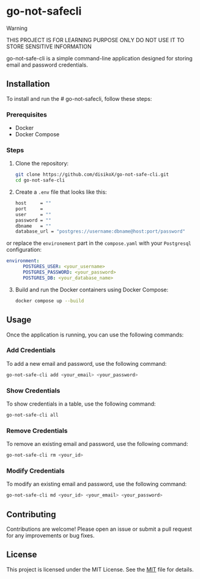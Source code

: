 # go-not-safecli

> [!WARNING]
>THIS PROJECT IS FOR LEARNING PURPOSE ONLY DO NOT USE IT TO STORE SENSITIVE INFORMATION

go-not-safe-cli is a simple command-line application designed for storing email and password credentials.

## Installation

To install and run the # go-not-safecli, follow these steps:

### Prerequisites

- Docker
- Docker Compose

### Steps

1. Clone the repository:

    ```bash
    git clone https://github.com/disikoX/go-not-safe-cli.git
    cd go-not-safe-cli
    ```

2. Create a `.env` file that looks like this:

    ```bash
    host     = ""
    port     = 
    user     = ""
    password = ""
    dbname   = ""
    database_url = "postgres://username:dbname@host:port/password"
    ```
or replace the `environement` part in the `compose.yaml` with your `Postgresql` configuration:

```yaml
environment:
      POSTGRES_USER: <your_username>
      POSTGRES_PASSWORD: <your_password>
      POSTGRES_DB: <your_database_name>
```

3. Build and run the Docker containers using Docker Compose:

    ```bash
    docker compose up --build
    ```

## Usage

Once the application is running, you can use the following commands:

### Add Credentials

To add a new email and password, use the following command:

```bash
go-not-safe-cli add <your_email> <your_password>
```

### Show Credentials

To show credentials in a table, use the following command:
```bash
go-not-safe-cli all 
```

### Remove Credentials

To remove an existing email and password, use the following command:

```bash
go-not-safe-cli rm <your_id> 
```

### Modify Credentials

To modify an existing email and password, use the following command:

```bash
go-not-safe-cli md <your_id> <your_email> <your_password>
```

## Contributing

Contributions are welcome! Please open an issue or submit a pull request for any improvements or bug fixes.

## License

This project is licensed under the MIT License. See the [MIT](https://www.google.com/url?sa=t&source=web&rct=j&opi=89978449&url=https://opensource.org/license/mit&ved=2ahUKEwiso6WWhoiMAxVzT0EAHYcyHhAQFnoECBYQAQ&usg=AOvVaw0JouoMsOReC1lXVEak9dPg) file for details.
